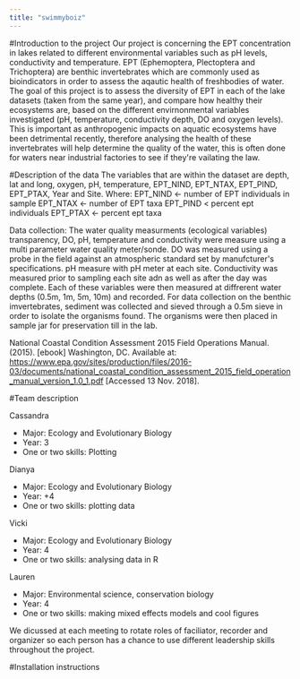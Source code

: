 ```yaml
---
title: "swimmyboiz"
---
```


#Introduction to the project
Our project is concerning the EPT concentration in lakes related to different environmental variables such as pH levels, conductivity and temperature. EPT (Ephemoptera, Plectoptera and Trichoptera) are benthic invertebrates which are commonly used as bioindicators in order to assess the aqautic health of freshbodies of water. The goal of this project is to assess the diversity of EPT in each of the lake datasets (taken from the same year), and compare how healthy their ecosystems are, based on the different envirnonmental variables investigated (pH, temperature, conductivity depth, DO and oxygen levels). This is important as anthropogenic impacts on aquatic ecosystems have been detrimental recently, therefore analysing the health of these invertebrates will help determine the quality of the water, this is often done for waters near industrial factories to see if they're vailating the law.

#Description of the data
The variables that are within the dataset are depth, lat and long, oxygen, pH, temperature, EPT_NIND, EPT_NTAX, EPT_PIND, EPT_PTAX, Year and Site. Where: EPT_NIND <- number of EPT individuals in sample EPT_NTAX <- number of EPT taxa EPT_PIND < percent ept individuals EPT_PTAX <- percent ept taxa

Data collection: The water quality measurments (ecological variables) transparency, DO, pH, temperature and conductivity were measure using a multi parameter water quality meter/sonde. DO was measured using a probe in the field against an atmospheric standard set by manufcturer's specifications. pH measure with pH meter at each site. Conductivity was measured prior to sampling each site adn as well as after the day was complete. Each of these variables were then measured at diffrerent water depths (0.5m, 1m, 5m, 10m) and recorded. For data collection on the benthic imvertebrates, sediment was collected and sieved through a 0.5m sieve in order to isolate the organisms found. The organisms were then placed in sample jar for preservation till in the lab.

National Coastal Condition Assessment 2015 Field Operations Manual. (2015). [ebook] Washington, DC. Available at: https://www.epa.gov/sites/production/files/2016-03/documents/national_coastal_condition_assessment_2015_field_operation_manual_version_1.0_1.pdf [Accessed 13 Nov. 2018].

#Team description

Cassandra

- Major: Ecology and Evolutionary Biology
- Year: 3
- One or two skills: Plotting

Dianya

- Major: Ecology and Evolutionary Biology
- Year: +4
- One or two skills: plotting data

Vicki

- Major: Ecology and Evolutionary Biology
- Year: 4
- One or two skills: analysing data in R

Lauren

- Major: Environmental science, conservation biology
- Year: 4
- One or two skills: making mixed effects models and cool figures

We dicussed at each meeting to rotate roles of faciliator, recorder and organizer so each person has a chance to use different leadership skills throughout the project.

#Installation instructions 
